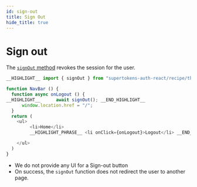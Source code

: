 ```yaml
---
id: sign-out
title: Sign Out
hide_title: true
---
```


# Sign out

The [`signOut` method](../../auth-react/thirdpartyemailpassword/sign-out) revokes the session for the user.

<!--DOCUSAURUS_CODE_TABS-->
<!--ReactJS-->
```js
__HIGHLIGHT__ import { signOut } from "supertokens-auth-react/recipe/thirdpartyemailpassword"; __END_HIGHLIGHT__

function NavBar () {
  function async onLogout () {
__HIGHLIGHT__      await signOut(); __END_HIGHLIGHT__
      window.location.href = "/";
  }
  return (
    <ul>
         <li>Home</li>
         __HIGHLIGHT_PHRASE__ <li onClick={onLogout}>Logout</li> __END_HIGHLIGHT_PHRASE__

    </ul>
  )
}
```
<!--END_DOCUSAURUS_CODE_TABS-->

- We do not provide any UI for a Sign-out button
- On success, the `signOut` function does not redirect the user to another page.